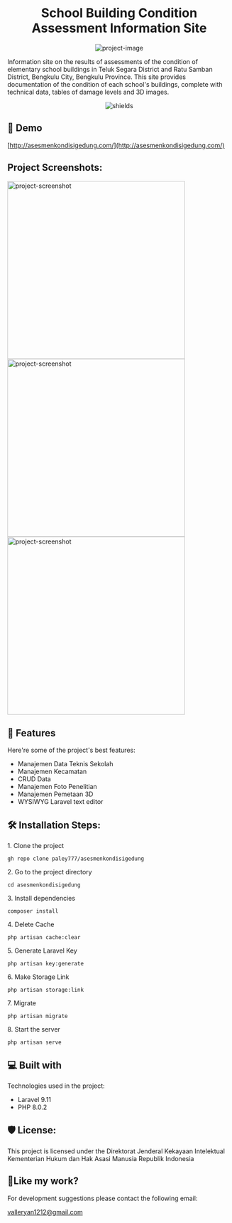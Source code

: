 <h1 align="center" id="title">School Building Condition Assessment Information Site</h1>

<p align="center"><img src="https://socialify.git.ci/paley777/asesmenkondisigedung/image?description=1&amp;descriptionEditable=Situs%20informasi%20hasil%20asesmen%20kondisi%20bangunan%20gedung%20sekolah%20dasar%20di%20Kecamatan%20Teluk%20Segara%20dan%20Kecamatan%20Ratu%20Samban.&amp;font=Inter&amp;language=1&amp;logo=https%3A%2F%2Fi.ibb.co%2F92PvDmh%2Flogo-unib-e1571906638799.png&amp;name=1&amp;owner=1&amp;pattern=Circuit%20Board&amp;theme=Light" alt="project-image"></p>

<p id="description">Information site on the results of assessments of the condition of elementary school buildings in Teluk Segara District and Ratu Samban District, Bengkulu City, Bengkulu Province. This site provides documentation of the condition of each school's buildings, complete with technical data, tables of damage levels and 3D images.</p>

<p align="center"><img src="https://github.com/paley777/asesmenkondisigedung/actions/workflows/php.yml/badge.svg" alt="shields"></p>

<h2>🚀 Demo</h2>

[http://asesmenkondisigedung.com/](http://asesmenkondisigedung.com/)

<h2>Project Screenshots:</h2>

<img src="https://i.ibb.co/ncDLP53/image.png" alt="project-screenshot" width="400" height="400/">

<img src="https://i.ibb.co/BywcXX5/image.png" alt="project-screenshot" width="400" height="400/">

<img src="https://i.ibb.co/QP3MCGN/image.png" alt="project-screenshot" width="400" height="400/">

  
  
<h2>🧐 Features</h2>

Here're some of the project's best features:

*   Manajemen Data Teknis Sekolah
*   Manajemen Kecamatan
*   CRUD Data
*   Manajemen Foto Penelitian
*   Manajemen Pemetaan 3D
*   WYSIWYG Laravel text editor

<h2>🛠️ Installation Steps:</h2>

<p>1. Clone the project</p>

```
gh repo clone paley777/asesmenkondisigedung
```

<p>2. Go to the project directory</p>

```
cd asesmenkondisigedung
```

<p>3. Install dependencies</p>

```
composer install
```

<p>4. Delete Cache</p>

```
php artisan cache:clear
```

<p>5. Generate Laravel Key</p>

```
php artisan key:generate
```

<p>6. Make Storage Link</p>

```
php artisan storage:link
```

<p>7. Migrate</p>

```
php artisan migrate
```

<p>8. Start the server</p>

```
php artisan serve
```

  
  
<h2>💻 Built with</h2>

Technologies used in the project:

*   Laravel 9.11
*   PHP 8.0.2

<h2>🛡️ License:</h2>

This project is licensed under the Direktorat Jenderal Kekayaan Intelektual Kementerian Hukum dan Hak Asasi Manusia Republik Indonesia

<h2>💖Like my work?</h2>

For development suggestions please contact the following email:<p>valleryan1212@gmail.com</p>
